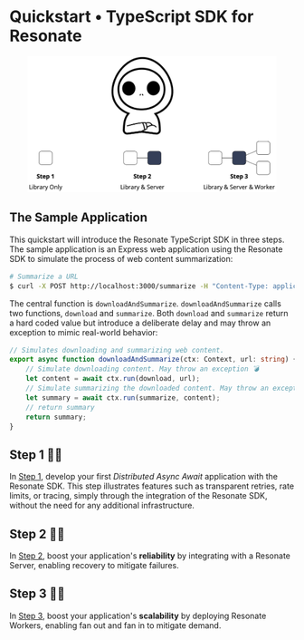 
# Quickstart • TypeScript SDK for Resonate

<p align="center">
    <img height="240"src="./docs/imgs/quickstart.png">
</p>


## The Sample Application

This quickstart will introduce the Resonate TypeScript SDK in three steps. The sample application is an Express web application using the Resonate SDK to simulate the process of web content summarization:

```bash
# Summarize a URL
$ curl -X POST http://localhost:3000/summarize -H "Content-Type: application/json" -d '{"url": "http://example.com"}'
```

The central function is `downloadAndSummarize`. `downloadAndSummarize` calls two functions, `download` and `summarize`. Both `download` and `summarize` return a hard coded value but introduce a deliberate delay and may throw an exception to mimic real-world behavior:

```typescript
// Simulates downloading and summarizing web content.
export async function downloadAndSummarize(ctx: Context, url: string) {
    // Simulate downloading content. May throw an exception 💣
    let content = await ctx.run(download, url);
    // Simulate summarizing the downloaded content. May throw an exception 💣
    let summary = await ctx.run(summarize, content);
    // return summary
    return summary;
}
```

## Step 1 🏴‍☠️ 

In [Step 1](./Step1/Readme.md), develop your first *Distributed Async Await* application with the Resonate SDK. This step illustrates features such as transparent retries, rate limits, or tracing, simply through the integration of the Resonate SDK, without the need for any additional infrastructure.

## Step 2 🏴‍☠️ 

In [Step 2](./Step2/Readme.md), boost your application's **reliability** by integrating with a Resonate Server, enabling recovery to mitigate failures.

## Step 3 🏴‍☠️ 

In [Step 3](./Step3/Readme.md), boost your application's **scalability** by deploying Resonate Workers, enabling fan out and fan in to mitigate demand.
